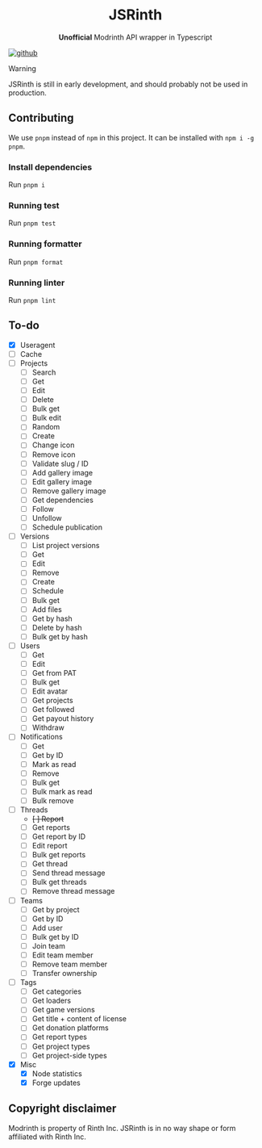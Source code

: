 <h1 align="center"> JSRinth </h1>
<p align="center"><strong>Unofficial</strong> Modrinth API wrapper in Typescript</p>

[![github](https://cdn.jsdelivr.net/npm/@intergrav/devins-badges@3/assets/cozy/available/github_vector.svg)](https://github.com/Erb3/jsrinth)

> [!WARNING]
> JSRinth is still in early development, and should probably not be used in production.

## Contributing

We use `pnpm` instead of `npm` in this project. It can be installed with `npm i -g pnpm`.

### Install dependencies

Run `pnpm i`

### Running test

Run `pnpm test`

### Running formatter

Run `pnpm format`

### Running linter

Run `pnpm lint`

## To-do

- [x] Useragent
- [ ] Cache
- [ ] Projects
  - [ ] Search
  - [ ] Get
  - [ ] Edit
  - [ ] Delete
  - [ ] Bulk get
  - [ ] Bulk edit
  - [ ] Random
  - [ ] Create
  - [ ] Change icon
  - [ ] Remove icon
  - [ ] Validate slug / ID
  - [ ] Add gallery image
  - [ ] Edit gallery image
  - [ ] Remove gallery image
  - [ ] Get dependencies
  - [ ] Follow
  - [ ] Unfollow
  - [ ] Schedule publication
- [ ] Versions
  - [ ] List project versions
  - [ ] Get
  - [ ] Edit
  - [ ] Remove
  - [ ] Create
  - [ ] Schedule
  - [ ] Bulk get
  - [ ] Add files
  - [ ] Get by hash
  - [ ] Delete by hash
  - [ ] Bulk get by hash
- [ ] Users
  - [ ] Get
  - [ ] Edit
  - [ ] Get from PAT
  - [ ] Bulk get
  - [ ] Edit avatar
  - [ ] Get projects
  - [ ] Get followed
  - [ ] Get payout history
  - [ ] Withdraw
- [ ] Notifications
  - [ ] Get
  - [ ] Get by ID
  - [ ] Mark as read
  - [ ] Remove
  - [ ] Bulk get
  - [ ] Bulk mark as read
  - [ ] Bulk remove
- [ ] Threads
  - ~~[ ] Report~~
  - [ ] Get reports
  - [ ] Get report by ID
  - [ ] Edit report
  - [ ] Bulk get reports
  - [ ] Get thread
  - [ ] Send thread message
  - [ ] Bulk get threads
  - [ ] Remove thread message
- [ ] Teams
  - [ ] Get by project
  - [ ] Get by ID
  - [ ] Add user
  - [ ] Bulk get by ID
  - [ ] Join team
  - [ ] Edit team member
  - [ ] Remove team member
  - [ ] Transfer ownership
- [ ] Tags
  - [ ] Get categories
  - [ ] Get loaders
  - [ ] Get game versions
  - [ ] Get title + content of license
  - [ ] Get donation platforms
  - [ ] Get report types
  - [ ] Get project types
  - [ ] Get project-side types
- [x] Misc
  - [x] Node statistics
  - [x] Forge updates

## Copyright disclaimer

Modrinth is property of Rinth Inc. JSRinth is in no way shape or form affiliated with Rinth Inc.
